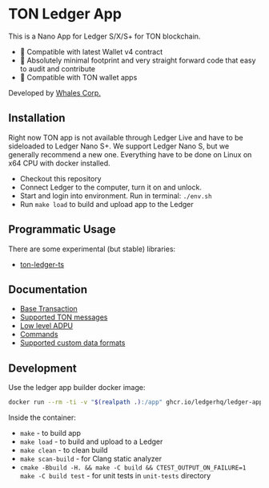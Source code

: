 # TON Ledger App

This is a Nano App for Ledger S/X/S+ for TON blockchain.

* 🚀 Compatible with latest Wallet v4 contract
* 🔎 Absolutely minimal footprint and very straight forward code that easy to audit and contribute
* 📱 Compatible with TON wallet apps

Developed by [Whales Corp.](https://whalescorp.com)

## Installation

Right now TON app is not available through Ledger Live and have to be sideloaded to Ledger Nano S+. We support Ledger Nano S, but we generally recommend a new one. Everything have to be done on Linux on x64 CPU with docker installed.
* Checkout this repository
* Connect Ledger to the computer, turn it on and unlock.
* Start and login into environment. Run in terminal: `./env.sh`
* Run `make load` to build and upload app to the Ledger

## Programmatic Usage

There are some experimental (but stable) libraries:
* [ton-ledger-ts](https://github.com/ton-community/ton-ledger-ts)

## Documentation

* [Base Transaction](doc/TRANSACTION.md)
* [Supported TON messages](doc/MESSAGES.md)
* [Low level ADPU](doc/APDU.md)
* [Commands](doc/COMMANDS.md)
* [Supported custom data formats](doc/CUSTOM_DATA.md)

## Development

Use the ledger app builder docker image:
```bash
docker run --rm -ti -v "$(realpath .):/app" ghcr.io/ledgerhq/ledger-app-builder/ledger-app-builder-lite:latest
```

Inside the container:
* `make` - to build app
* `make load` - to build and upload to a Ledger
* `make clean` - to clean build
* `make scan-build` - for Clang static analyzer
* `cmake -Bbuild -H. && make -C build && CTEST_OUTPUT_ON_FAILURE=1 make -C build test` - for unit tests in `unit-tests` directory
